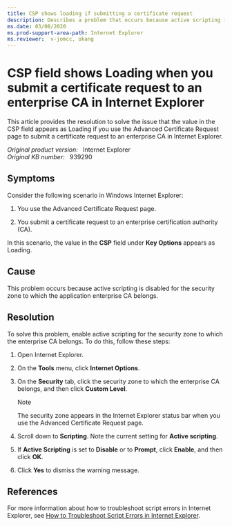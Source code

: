 ```yaml
---
title: CSP shows loading if submitting a certificate request
description: Describes a problem that occurs because active scripting is disabled for the security zone to which the application enterprise CA belongs. A resolution is provided.
ms.date: 03/08/2020
ms.prod-support-area-path: Internet Explorer
ms.reviewer:  v-jomcc, okang
---
```

# CSP field shows Loading when you submit a certificate request to an enterprise CA in Internet Explorer

This article provides the resolution to solve the issue that the value in the CSP field appears as Loading if you use the Advanced Certificate Request page to submit a certificate request to an enterprise CA in Internet Explorer.

_Original product version:_ &nbsp; Internet Explorer  
_Original KB number:_ &nbsp; 939290

## Symptoms

Consider the following scenario in Windows Internet Explorer:

1. You use the Advanced Certificate Request page.

2. You submit a certificate request to an enterprise certification authority (CA).

In this scenario, the value in the **CSP** field under **Key Options** appears as Loading.

## Cause

This problem occurs because active scripting is disabled for the security zone to which the application enterprise CA belongs.

## Resolution

To solve this problem, enable active scripting for the security zone to which the enterprise CA belongs. To do this, follow these steps:

1. Open Internet Explorer.

2. On the **Tools** menu, click **Internet Options**.

3. On the **Security** tab, click the security zone to which the enterprise CA belongs, and then click **Custom Level**.

   > [!NOTE]
   > The security zone appears in the Internet Explorer status bar when you use the Advanced Certificate Request page.

4. Scroll down to **Scripting**. Note the current setting for **Active scripting**.

5. If **Active Scripting** is set to **Disable** or to **Prompt**, click **Enable**, and then click **OK**.

6. Click **Yes** to dismiss the warning message.

## References

For more information about how to troubleshoot script errors in Internet Explorer, see [How to Troubleshoot Script Errors in Internet Explorer](https://support.microsoft.com/help/308260).
